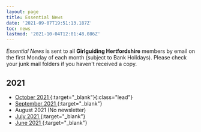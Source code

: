 ```yaml
---
layout: page
title: Essential News
date: '2021-09-07T19:51:13.187Z'
toc: news
lastmod: '2021-10-04T12:01:48.086Z'
---
```


_Essential News_ is sent to all **Girlguiding Hertfordshire** members by email on the first Monday of each month (subject to Bank Holidays). Please check your junk mail folders if you haven't received a copy.

## 2021

- [October 2021 <i class="fa fa-external-link"></i>](https://mailchi.mp/e1eb216f47fe/oct-2021-essential-news-4972418){:target="_blank"}{:class="lead"}
- [September 2021 <i class="fa fa-external-link"></i>](https://mailchi.mp/47bc1115bc9e/sept-2021-essential-news){:target="_blank"}
- August 2021 (No newsletter)
- [July 2021 <i class="fa fa-external-link"></i>](https://mailchi.mp/2a701b398b86/july-2021-essential-news){:target="_blank"}
- [June 2021 <i class="fa fa-external-link"></i>](https://mailchi.mp/be4b583e65bd/june-2021-essential-news){:target="_blank"}
